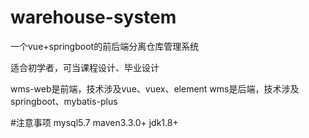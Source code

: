 # warehouse-system
一个vue+springboot的前后端分离仓库管理系统

适合初学者，可当课程设计、毕业设计

wms-web是前端，技术涉及vue、vuex、element
wms是后端，技术涉及springboot、mybatis-plus

#注意事项
mysql5.7
maven3.3.0+
jdk1.8+

